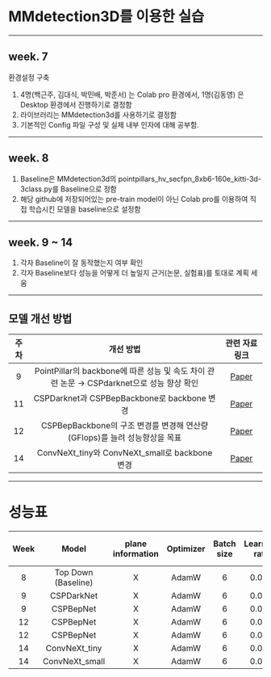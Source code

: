 # MMdetection3D를 이용한 실습
-----------------------------------------
## week. 7
환경설정 구축
1. 4명(백근주, 김대식, 박민배, 박준서) 는 Colab pro 환경에서, 1명(김동영) 은 Desktop 환경에서 진행하기로 결정함
2. 라이브러리는 MMdetection3d를 사용하기로 결정함
3. 기본적인 Config 파일 구성 및 실제 내부 인자에 대해 공부함.
------------------------------------------------
## week. 8
1. Baseline은 MMdetection3d의 pointpillars_hv_secfpn_8xb6-160e_kitti-3d-3class.py를 Baseline으로 정함
2. 해당 github에 저장되어있는 pre-train model이 아닌 Colab pro를 이용하여 직접 학습시킨 모델을 baseline으로 설정함

------------------------------------------------
## week. 9 ~ 14
1. 각자 Baseline이 잘 동작했는지 여부 확인
2. 각자 Baseline보다 성능을 어떻게 더 높일지 근거(논문, 실험표)를 토대로 계획 세움
------------------------------------------------
## 모델 개선 방법

| 주차 | 개선 방법 | 관련 자료 링크 |
| :--: | :------: | :------------: |
| 9 | PointPillar의 backbone에 따른 성능 및 속도 차이 관련 논문 → CSPdarknet으로 성능 향상 확인 | [Paper](https://arxiv.org/pdf/2209.15252.pdf) |
| 11 | CSPDarknet과 CSPBepBackbone로 backbone 변경 | [Paper](https://arxiv.org/pdf/2004.10934.pdf) |
| 12 | CSPBepBackbone의 구조 변경를 변경해 연산량(GFlops)를 늘려 성능향상을 목표  | [Paper](https://arxiv.org/pdf/2209.02976.pdf) |
| 14 | ConvNeXt_tiny와   ConvNeXt_small로 backbone 변경 | [Paper](https://arxiv.org/pdf/2201.03545.pdf) |

----------------------------------------------------------------
# 성능표
| Week |         Model           | plane information |Optimizer | Batch size | Learning rate | Scheduler | Epochs | Overall 3D AP@40 | Easy | Moderate | Hard | Model | FLOPs | Model_depths |
| :---: | :-------------: | :--:|:--------:| :---------:| :-----------: | :-------: | :----: | :--------------: | :--: | :------: | :--: | :--: | :--: | :--------: |
| 8 | Top Down (Baseline) | X |AdamW | 6 | 0.001 | CosineAnnealingLR | 160 | | 73.9592 | 62.3412 | 58.3332 | model/pointpillars.py | 29.71 | [3, 5, 5]
| 9 | CSPDarkNet | X | AdamW | 6 | 0.001 | CosineAnnealingLR | 160 | | 74.4968 | 63.0843 | 59.1675 | model/pointpillars.py | 41.97 | [3, 6, 9]
| 9 | CSPBepNet | X | AdamW | 6 | 0.001 | CosineAnnealingLR | 160 | | 72.5008 | 61.0834 | 56.8824 | model/pointpillars.py | 20.28 | [3, 6, 9]
| 12 | CSPBepNet | X | AdamW | 6 | 0.001 | CosineAnnealingLR | 160 | | 72.7452| 60.5919 | 56.6782 | model/pointpillars.py |35.45 | [1, 4, 8, 20]
| 12 | CSPBepNet | X | AdamW | 6 | 0.001 | CosineAnnealingLR | 160 | | 73.5264 | 60.9541 | 57.1894 | model/pointpillars.py |46.02 | [1, 6, 12, 12]
| 14 | ConvNeXt_tiny | X | AdamW | 6 | 0.001 | CosineAnnealingLR | 160 | | 70.4475 | 58.1876 | 54.4878 | model/pointpillars.py | 29.62 | [3, 9, 3]
| 14 | ConvNeXt_small | X | AdamW | 6 | 0.001 | CosineAnnealingLR | 160 | | 68.4511 | 57.3610 | 53.4336 | model/pointpillars.py | 62.88 | [3, 27, 3]
